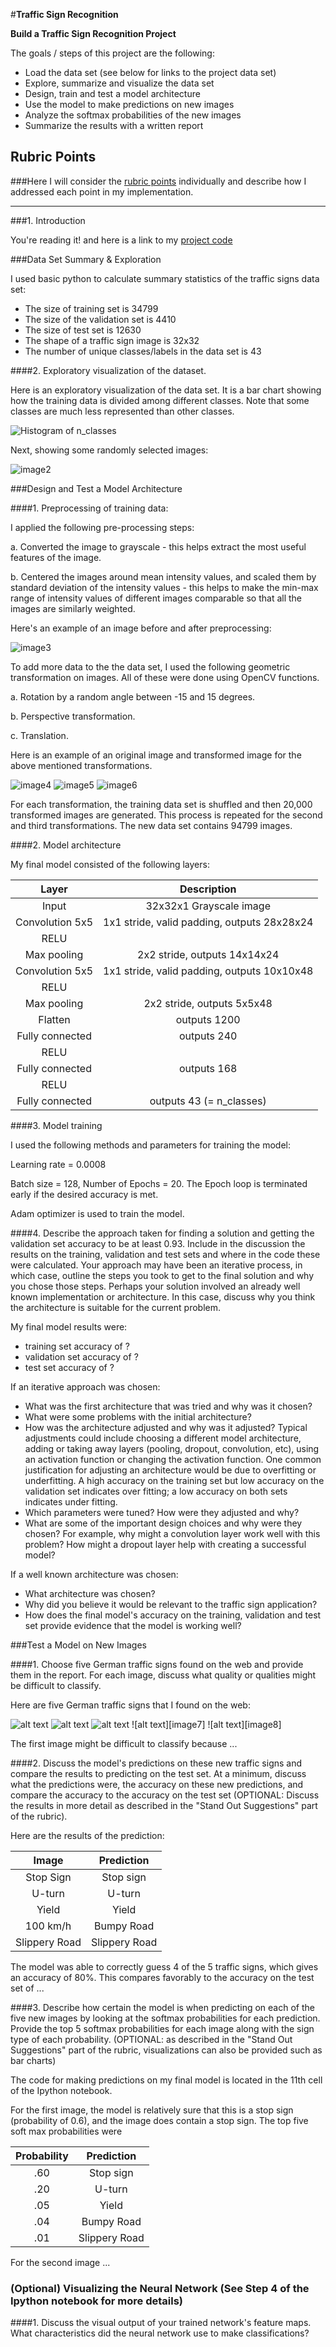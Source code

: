 #**Traffic Sign Recognition** 


**Build a Traffic Sign Recognition Project**

The goals / steps of this project are the following:
* Load the data set (see below for links to the project data set)
* Explore, summarize and visualize the data set
* Design, train and test a model architecture
* Use the model to make predictions on new images
* Analyze the softmax probabilities of the new images
* Summarize the results with a written report


[//]: # (Image References)

[image1]: ./hist_nclasses.png "Histogram for n_classes"
[image2]: ./sample_images.png "Sample images"
[image3]: ./preprocessed_image.png
[image4]:  ./writeup_images/rot_imgt.png
[image5]: ./writeup_images/pers_imgt.png
[image6]: ./writeup_images/trans_imgt.png

## Rubric Points
###Here I will consider the [rubric points](https://review.udacity.com/#!/rubrics/481/view) individually and describe how I addressed each point in my implementation.  

---
###1. Introduction

You're reading it! and here is a link to my [project code](https://github.com/gbansal2/CarND-Term1-Projects/blob/master/CarND-Traffic-Sign-Classifier-Project-Gaurav/Traffic_Sign_Classifier.ipynb)

###Data Set Summary & Exploration

I used basic python to calculate summary statistics of the traffic
signs data set:

* The size of training set is 34799
* The size of the validation set is 4410
* The size of test set is 12630
* The shape of a traffic sign image is 32x32
* The number of unique classes/labels in the data set is 43

####2. Exploratory visualization of the dataset.

Here is an exploratory visualization of the data set. It is a bar chart showing how the training data is divided among different classes. Note that some classes are much less represented than other classes. 

![Histogram of n_classes][image1]

Next, showing some randomly selected images:

![image2]

###Design and Test a Model Architecture

####1. Preprocessing of training data:

I applied the following pre-processing steps:

a. Converted the image to grayscale - this helps extract the most useful features of the image.

b. Centered the images around mean intensity values, and scaled them by standard deviation of the intensity values - this helps to make the min-max range of intensity values of different images comparable so that all the images are similarly weighted.

Here's an example of an image before and after preprocessing:

![image3]

To add more data to the the data set, I used the following geometric transformation on images. All of these were done using OpenCV functions.

a. Rotation by a random angle between -15 and 15 degrees. 

b. Perspective transformation.

c. Translation.

Here is an example of an original image and transformed image for the above mentioned transformations.

![image4]
![image5]
![image6]

For each transformation, the training data set is shuffled and then 20,000 transformed images are generated.  This process is repeated for the second and third transformations. The new data set contains 94799 images. 

####2. Model architecture

My final model consisted of the following layers:

| Layer         		|     Description	        					| 
|:---------------------:|:---------------------------------------------:| 
| Input         		| 32x32x1 Grayscale image   							| 
| Convolution 5x5     	| 1x1 stride, valid padding, outputs 28x28x24 	|
| RELU					|												|
| Max pooling	      	| 2x2 stride,  outputs 14x14x24 				|
| Convolution 5x5	    | 1x1 stride, valid padding, outputs 10x10x48    									|
| RELU					|												|
| Max pooling	      	| 2x2 stride,  outputs 5x5x48 				|
| Flatten    | outputs 1200 |
| Fully connected		| outputs 240        									|
| RELU					|												|
| Fully connected		| outputs 168        									|
| RELU					|												|
| Fully connected		| outputs 43 (= n_classes)      									|

 
####3. Model training

I used the following methods and parameters for training the model:

Learning rate = 0.0008

Batch size = 128, Number of Epochs = 20. The Epoch loop is terminated early if the desired accuracy is met.

Adam optimizer is used to train the model.

####4. Describe the approach taken for finding a solution and getting the validation set accuracy to be at least 0.93. Include in the discussion the results on the training, validation and test sets and where in the code these were calculated. Your approach may have been an iterative process, in which case, outline the steps you took to get to the final solution and why you chose those steps. Perhaps your solution involved an already well known implementation or architecture. In this case, discuss why you think the architecture is suitable for the current problem.

My final model results were:
* training set accuracy of ?
* validation set accuracy of ? 
* test set accuracy of ?

If an iterative approach was chosen:
* What was the first architecture that was tried and why was it chosen?
* What were some problems with the initial architecture?
* How was the architecture adjusted and why was it adjusted? Typical adjustments could include choosing a different model architecture, adding or taking away layers (pooling, dropout, convolution, etc), using an activation function or changing the activation function. One common justification for adjusting an architecture would be due to overfitting or underfitting. A high accuracy on the training set but low accuracy on the validation set indicates over fitting; a low accuracy on both sets indicates under fitting.
* Which parameters were tuned? How were they adjusted and why?
* What are some of the important design choices and why were they chosen? For example, why might a convolution layer work well with this problem? How might a dropout layer help with creating a successful model?

If a well known architecture was chosen:
* What architecture was chosen?
* Why did you believe it would be relevant to the traffic sign application?
* How does the final model's accuracy on the training, validation and test set provide evidence that the model is working well?
 

###Test a Model on New Images

####1. Choose five German traffic signs found on the web and provide them in the report. For each image, discuss what quality or qualities might be difficult to classify.

Here are five German traffic signs that I found on the web:

![alt text][image4] ![alt text][image5] ![alt text][image6] 
![alt text][image7] ![alt text][image8]

The first image might be difficult to classify because ...

####2. Discuss the model's predictions on these new traffic signs and compare the results to predicting on the test set. At a minimum, discuss what the predictions were, the accuracy on these new predictions, and compare the accuracy to the accuracy on the test set (OPTIONAL: Discuss the results in more detail as described in the "Stand Out Suggestions" part of the rubric).

Here are the results of the prediction:

| Image			        |     Prediction	        					| 
|:---------------------:|:---------------------------------------------:| 
| Stop Sign      		| Stop sign   									| 
| U-turn     			| U-turn 										|
| Yield					| Yield											|
| 100 km/h	      		| Bumpy Road					 				|
| Slippery Road			| Slippery Road      							|


The model was able to correctly guess 4 of the 5 traffic signs, which gives an accuracy of 80%. This compares favorably to the accuracy on the test set of ...

####3. Describe how certain the model is when predicting on each of the five new images by looking at the softmax probabilities for each prediction. Provide the top 5 softmax probabilities for each image along with the sign type of each probability. (OPTIONAL: as described in the "Stand Out Suggestions" part of the rubric, visualizations can also be provided such as bar charts)

The code for making predictions on my final model is located in the 11th cell of the Ipython notebook.

For the first image, the model is relatively sure that this is a stop sign (probability of 0.6), and the image does contain a stop sign. The top five soft max probabilities were

| Probability         	|     Prediction	        					| 
|:---------------------:|:---------------------------------------------:| 
| .60         			| Stop sign   									| 
| .20     				| U-turn 										|
| .05					| Yield											|
| .04	      			| Bumpy Road					 				|
| .01				    | Slippery Road      							|


For the second image ... 

### (Optional) Visualizing the Neural Network (See Step 4 of the Ipython notebook for more details)
####1. Discuss the visual output of your trained network's feature maps. What characteristics did the neural network use to make classifications?


